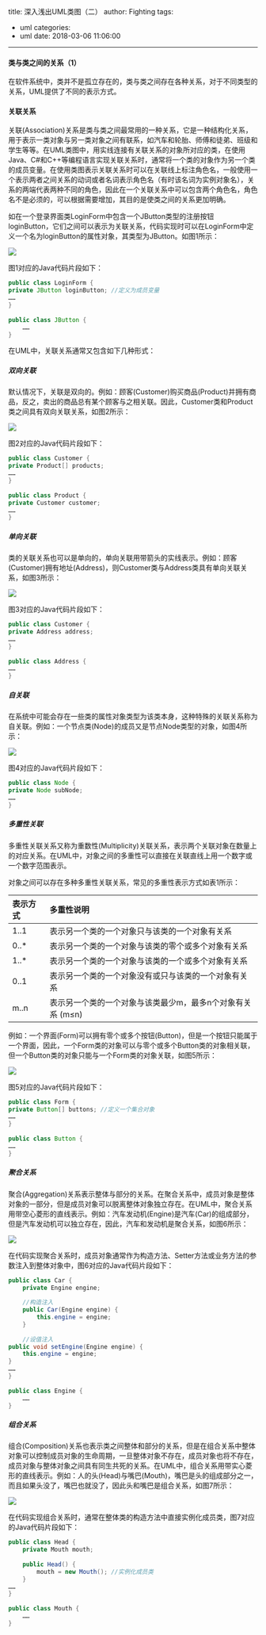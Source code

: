 title: 深入浅出UML类图（二）
author: Fighting
tags:
  - uml
categories:
  - uml
date: 2018-03-06 11:06:00
---
#### 类与类之间的关系（1）
在软件系统中，类并不是孤立存在的，类与类之间存在各种关系，对于不同类型的关系，UML提供了不同的表示方式。

#### 关联关系
关联(Association)关系是类与类之间最常用的一种关系，它是一种结构化关系，用于表示一类对象与另一类对象之间有联系，如汽车和轮胎、师傅和徒弟、班级和学生等等。在UML类图中，用实线连接有关联关系的对象所对应的类，在使用Java、C#和C++等编程语言实现关联关系时，通常将一个类的对象作为另一个类的成员变量。在使用类图表示关联关系时可以在关联线上标注角色名，一般使用一个表示两者之间关系的动词或者名词表示角色名（有时该名词为实例对象名），关系的两端代表两种不同的角色，因此在一个关联关系中可以包含两个角色名，角色名不是必须的，可以根据需要增加，其目的是使类之间的关系更加明确。

如在一个登录界面类LoginForm中包含一个JButton类型的注册按钮loginButton，它们之间可以表示为关联关系，代码实现时可以在LoginForm中定义一个名为loginButton的属性对象，其类型为JButton。如图1所示：

![](http://zhouqi-blog.oss-cn-shenzhen.aliyuncs.com/img/uml/4.jpg?imageView2/2/w/600/h/600/q/75|imageslim)

图1对应的Java代码片段如下：

```java
public class LoginForm {  
private JButton loginButton; //定义为成员变量  
……  
}  
  
public class JButton {  
    ……  
}  
```

<!--more-->

在UML中，关联关系通常又包含如下几种形式：

##### 双向关联

默认情况下，关联是双向的。例如：顾客(Customer)购买商品(Product)并拥有商品，反之，卖出的商品总有某个顾客与之相关联。因此，Customer类和Product类之间具有双向关联关系，如图2所示：

![](http://zhouqi-blog.oss-cn-shenzhen.aliyuncs.com/img/uml/5.jpg?imageView2/2/w/600/h/600/q/75|imageslim)

图2对应的Java代码片段如下：

```java
public class Customer {  
private Product[] products;  
……  
}  
  
public class Product {  
private Customer customer;  
……  
}  
```

##### 单向关联

类的关联关系也可以是单向的，单向关联用带箭头的实线表示。例如：顾客(Customer)拥有地址(Address)，则Customer类与Address类具有单向关联关系，如图3所示：

![](http://zhouqi-blog.oss-cn-shenzhen.aliyuncs.com/img/uml/6.jpg?imageView2/2/w/600/h/600/q/75|imageslim)

图3对应的Java代码片段如下：

```java
public class Customer {  
private Address address;  
……  
}  
  
public class Address {  
……  
}  
```

##### 自关联

在系统中可能会存在一些类的属性对象类型为该类本身，这种特殊的关联关系称为自关联。例如：一个节点类(Node)的成员又是节点Node类型的对象，如图4所示：

![](http://zhouqi-blog.oss-cn-shenzhen.aliyuncs.com/img/uml/7.jpg?imageView2/2/w/600/h/600/q/75|imageslim)

图4对应的Java代码片段如下：

```java
public class Node {  
private Node subNode;  
……  
}  
```

##### 多重性关联

多重性关联关系又称为重数性(Multiplicity)关联关系，表示两个关联对象在数量上的对应关系。在UML中，对象之间的多重性可以直接在关联直线上用一个数字或一个数字范围表示。

对象之间可以存在多种多重性关联关系，常见的多重性表示方式如表1所示：

| 表示方式 | 多重性说明 |
| :-- | :-- |
| 1..1 | 表示另一个类的一个对象只与该类的一个对象有关系 |
| 0..* | 表示另一个类的一个对象与该类的零个或多个对象有关系 |
| 1..* | 表示另一个类的一个对象与该类的一个或多个对象有关系 |
| 0..1 | 表示另一个类的一个对象没有或只与该类的一个对象有关系 |
| m..n | 表示另一个类的一个对象与该类最少m，最多n个对象有关系 (m≤n) |

例如：一个界面(Form)可以拥有零个或多个按钮(Button)，但是一个按钮只能属于一个界面，因此，一个Form类的对象可以与零个或多个Button类的对象相关联，但一个Button类的对象只能与一个Form类的对象关联，如图5所示：

![](http://zhouqi-blog.oss-cn-shenzhen.aliyuncs.com/img/uml/8.jpg?imageView2/2/w/600/h/600/q/75|imageslim)

图5对应的Java代码片段如下：

```java
public class Form {  
private Button[] buttons; //定义一个集合对象  
……  
}  
  
public class Button {  
……  
}  
```

##### 聚合关系

聚合(Aggregation)关系表示整体与部分的关系。在聚合关系中，成员对象是整体对象的一部分，但是成员对象可以脱离整体对象独立存在。在UML中，聚合关系用带空心菱形的直线表示。例如：汽车发动机(Engine)是汽车(Car)的组成部分，但是汽车发动机可以独立存在，因此，汽车和发动机是聚合关系，如图6所示：

![](http://zhouqi-blog.oss-cn-shenzhen.aliyuncs.com/img/uml/9.jpg?imageView2/2/w/600/h/600/q/75|imageslim)

在代码实现聚合关系时，成员对象通常作为构造方法、Setter方法或业务方法的参数注入到整体对象中，图6对应的Java代码片段如下：

```java
public class Car {  
    private Engine engine;  
  
    //构造注入  
    public Car(Engine engine) {  
        this.engine = engine;  
    }  
      
    //设值注入  
public void setEngine(Engine engine) {  
    this.engine = engine;  
}  
……  
}  
  
public class Engine {  
    ……  
}  
```

##### 组合关系

组合(Composition)关系也表示类之间整体和部分的关系，但是在组合关系中整体对象可以控制成员对象的生命周期，一旦整体对象不存在，成员对象也将不存在，成员对象与整体对象之间具有同生共死的关系。在UML中，组合关系用带实心菱形的直线表示。例如：人的头(Head)与嘴巴(Mouth)，嘴巴是头的组成部分之一，而且如果头没了，嘴巴也就没了，因此头和嘴巴是组合关系，如图7所示：

![](http://zhouqi-blog.oss-cn-shenzhen.aliyuncs.com/img/uml/10.jpg?imageView2/2/w/600/h/600/q/75|imageslim)

在代码实现组合关系时，通常在整体类的构造方法中直接实例化成员类，图7对应的Java代码片段如下：

```java
public class Head {  
    private Mouth mouth;  
  
    public Head() {  
        mouth = new Mouth(); //实例化成员类  
    }  
……  
}  
  
public class Mouth {  
    ……  
}  
```